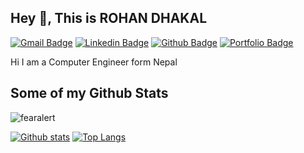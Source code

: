 ## Hey 👋, This is ROHAN DHAKAL
[![Gmail Badge](https://img.shields.io/badge/-dhakalrohan229@gmail.com-c14438?style=flat&logo=Gmail&logoColor=white&link=mailto:dhakalrohan229@gmail.com)](mailto:dhakalrohan229@gmail.com) 
[![Linkedin Badge](https://img.shields.io/badge/-dhakalrohan-0072b1?style=flat&logo=Linkedin&logoColor=white&link=https://www.linkedin.com/in/dhakalrohan/)](https://www.linkedin.com/in/dhakalrohan/) [![Github Badge](https://img.shields.io/badge/-fearalert-grey?style=flat&logo=github&logoColor=white&link=https://github.com/fearalert/)](https://www.github.com/fearalert/) [![Portfolio Badge](https://img.shields.io/badge/portfolio-web-blue?style=flat&link=www.rohandhakal.com.np/)](www.rohandhakal.com.np/) <p align='left'>Hi I am a Computer Engineer form Nepal</p>
## Some of my Github Stats
<p align=left> <img src=https://komarev.com/ghpvc/?username=fearalert alt=fearalert /> </p>

[![Github stats](https://github-readme-stats.vercel.app/api?username=fearalert&show_icons=true&include_all_commits=true)](https://github.com/fearalert/github-readme-stats)
[![Top Langs](https://github-readme-stats.vercel.app/api/top-langs/?username=fearalert&layout=compact)](https://github.com/fearalert/github-readme-stats)


<!--
**fearalert/fearalert** is a ✨ _special_ ✨ repository because its `README.md` (this file) appears on your GitHub profile.

Here are some ideas to get you started:

- 🔭 I’m currently working on ...
- 🌱 I’m currently learning ...
- 👯 I’m looking to collaborate on ...
- 🤔 I’m looking for help with ...
- 💬 Ask me about ...
- 📫 How to reach me: ...
- 😄 Pronouns: ...
- ⚡ Fun fact: ...
-->
